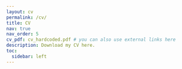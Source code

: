 ```yaml
---
layout: cv
permalink: /cv/
title: CV
nav: true
nav_order: 5
cv_pdf: cv_hardcoded.pdf # you can also use external links here
description: Download my CV here.
toc:
  sidebar: left
---
```


